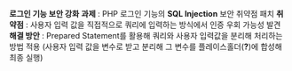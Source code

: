   **로그인 기능 보안 강화**
**과제** : PHP 로그인 기능의 **SQL Injection** 보안 취약점 패치
**취약점** : 사용자 입력 값을 직접적으로 쿼리에 입력하는 방식에서 인증 우회 가능성 발견
**해결 방안** : Prepared Statement를 활용해 쿼리와 사용자 입력값을 분리해 처리하는 방법 적용
                (사용자 입력 값을 변수로 받고 분리해 그 변수를 플레이스홀더(**?**)에 합성해 최종 실행)
